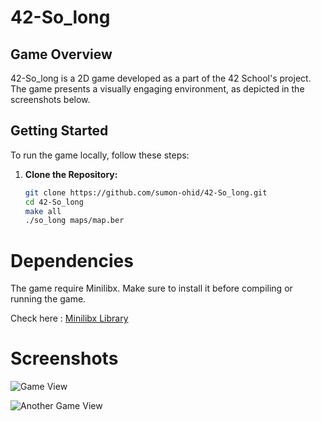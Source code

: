 # 42-So_long

## Game Overview

42-So_long is a 2D game developed as a part of the 42 School's project. The game presents a visually engaging environment, as depicted in the screenshots below.

## Getting Started

To run the game locally, follow these steps:

1. **Clone the Repository:**
   ```bash
   git clone https://github.com/sumon-ohid/42-So_long.git
   cd 42-So_long
   make all
   ./so_long maps/map.ber


# Dependencies

The game require Minilibx. Make sure to install it before compiling or running the game.

Check here : [Minilibx Library](https://github.com/42Paris/minilibx-linux)

# Screenshots

![Game View](https://github.com/sumon-ohid/42-So_long/assets/117649754/a812b08f-a510-4e12-be21-6acb97983beb)

![Another Game View](https://github.com/sumon-ohid/42-So_long/assets/117649754/88382298-8740-4c5c-b59a-6629add58419)
